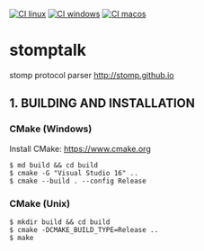 [![CI linux](https://github.com/ikonopistsev/stomptalk/workflows/hosted-basic-autocache/badge.svg)](https://github.com/ikonopistsev/stomptalk/actions?query=workflow%3Ahosted-basic-autocache)
[![CI windows](https://github.com/ikonopistsev/stomptalk/workflows/hosted-basic-autocache/badge.svg)](https://github.com/ikonopistsev/stomptalk/actions?query=workflow%3Ahosted-basic-autocache)
[![CI macos](https://github.com/ikonopistsev/stomptalk/workflows/hosted-basic-autocache/badge.svg)](https://github.com/ikonopistsev/stomptalk/actions?query=workflow%3Amacos)

# stomptalk
stomp protocol parser http://stomp.github.io

## 1. BUILDING AND INSTALLATION
### CMake (Windows)

Install CMake: <https://www.cmake.org>

```
$ md build && cd build
$ cmake -G "Visual Studio 16" ..
$ cmake --build . --config Release
```

### CMake (Unix)

```
$ mkdir build && cd build
$ cmake -DCMAKE_BUILD_TYPE=Release ..
$ make
```
